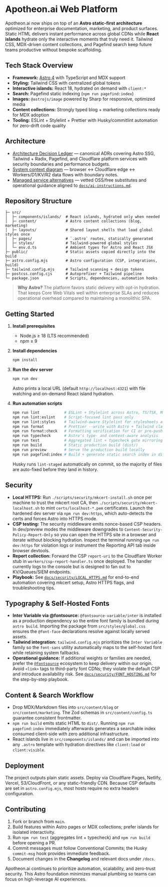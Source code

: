 # Apotheon.ai Web Platform

Apotheon.ai now ships on top of an **Astro static-first architecture** optimized for
enterprise documentation, marketing, and product surfaces. Static HTML delivers
instant performance across global CDNs while **React islands** hydrate only the
interactive moments that truly need it. Tailwind CSS, MDX-driven content
collections, and Pagefind search keep future teams productive without bespoke
scaffolding.

## Tech Stack Overview

- **Framework:** [Astro 4](https://astro.build/) with TypeScript and MDX support
- **Styling:** Tailwind CSS with centralized global tokens
- **Interactive islands:** React 18, hydrated on demand with `client:*`
- **Search:** Pagefind static indexing (`npm run pagefind:index`)
- **Images:** `@astrojs/image` powered by Sharp for responsive, optimized media
- **Content collections:** Strongly typed blog + marketing collections ready for
  MDX adoption
- **Tooling:** ESLint + Stylelint + Prettier with Husky/commitlint automation for
  zero-drift code quality

## Architecture

- [Architecture Decision Ledger](docs/architecture/DECISIONS.md) — canonical ADRs covering Astro SSG, Tailwind + Radix, Pagefind, and Cloudflare platform services with security boundaries and performance budgets.
- [System context diagram](docs/architecture/system-context.svg) — browser ↔ Cloudflare edge ↔ Workers/D1/KV/R2 data flows with boundary notes.
- [Managed service alternatives](docs/infra/ALTERNATIVES.md) — vetted OSS/free substitutes and operational guidance aligned to [`docs/ai-instructions.md`](docs/ai-instructions.md).

## Repository Structure

```
├─ src/
│  ├─ components/islands/  # React islands, hydrated only when needed
│  ├─ content/             # Astro content collections (blog, marketing)
│  ├─ layouts/             # Shared layout shells that load global styles once
│  ├─ pages/               # `.astro` routes, statically generated
│  ├─ styles/              # Tailwind-powered global styles
│  └─ env.d.ts             # Ambient types for Astro and React JSX
├─ public/                 # Static assets copied directly into the build
├─ astro.config.mjs        # Astro configuration (CSP, integrations, build)
├─ tailwind.config.mjs     # Tailwind scanning + design tokens
├─ postcss.config.cjs      # Autoprefixer + Tailwind pipeline
└─ package.json            # Scripts, dependencies, automation hooks
```

> **Why Astro?** The platform favors static delivery with opt-in hydration. That
> keeps Core Web Vitals well within enterprise SLAs and reduces operational
> overhead compared to maintaining a monolithic SPA.

## Getting Started

1. **Install prerequisites**

   - Node.js ≥ 18 (LTS recommended)
   - npm ≥ 9

2. **Install dependencies**

   ```bash
   npm install
   ```

3. **Run the dev server**

   ```bash
   npm run dev
   ```

   Astro prints a local URL (default `http://localhost:4321`) with file watching
   and on-demand React island hydration.

4. **Run automation scripts**

   ```bash
   npm run lint           # ESLint + Stylelint across Astro, TS/TSX, MDX, and CSS
   npm run lint:eslint    # Script-focused lint pass only
   npm run lint:styles    # Tailwind-aware Stylelint for stylesheets and <style> blocks
   npm run format         # Prettier --write with Astro + Tailwind class sorting
   npm run format:check   # Formatting verification for CI or pre-push checks
   npm run typecheck      # Astro's type- and content-aware analysis
   npm run test           # Aggregated lint + typecheck gate mirroring CI
   npm run build          # Static production build (dist/)
   npm run preview        # Serve the production build locally
   npm run pagefind:index # Build + generate static search index in dist/
   ```

   Husky runs `lint-staged` automatically on commit, so the majority of files are
   auto-fixed before they land in history.

## Security

- **Local HTTPS:** Run `./scripts/security/mkcert-install.sh` once per machine to
  trust the mkcert root CA, then `./scripts/security/mkcert-localhost.sh` to mint
  `certs/localhost-*.pem` certificates. Launch the hardened dev server via
  `npm run dev:https`, which auto-detects the certs and forces Astro into HTTPS
  mode.
- **CSP testing:** The security middleware emits nonce-based CSP headers. In
  dev/preview modes the middleware downgrades to `Content-Security-Policy-Report-Only`
  so you can open the HTTPS site in a browser and iterate without blocking
  hydration. Inspect the terminal running `npm run dev:https` for violation logs
  or instrument the Reporting API tab inside browser devtools.
- **Report collection:** Forward the CSP `report-uri` to the Cloudflare Worker
  stub in `workers/csp-report-handler.ts` once deployed. The handler currently
  logs to the console but is designed to fan out to KV/Queues/SIEM endpoints.
- **Playbook:** See [`docs/security/LOCAL_HTTPS.md`](docs/security/LOCAL_HTTPS.md)
  for end-to-end automation covering mkcert setup, Astro HTTPS flags, and
  troubleshooting tips.

## Typography & Self-Hosted Fonts

- **Inter Variable via @fontsource:** `@fontsource-variable/inter` is installed
  as a production dependency so the entire font family is bundled during `astro build`.
  Importing the package from `src/styles/global.css` ensures the `@font-face`
  declarations resolve against locally served assets.
- **Tailwind integration:** `tailwind.config.mjs` prioritizes the `Inter Variable`
  family so the `font-sans` utility automatically maps to the self-hosted font
  while retaining system fallbacks.
- **Operational guidance:** If additional weights or families are needed, prefer
  the [`@fontsource`](https://fontsource.org/) ecosystem to keep delivery within
  our origin. Avoid `<link>` tags to third-party font CDNs; they violate the
  default CSP and introduce availability risk. See
  [`docs/security/FONT_HOSTING.md`](docs/security/FONT_HOSTING.md) for the
  step-by-step playbook.

## Content & Search Workflow

- Drop MDX/Markdown files into `src/content/blog` or `src/content/marketing`. The
  Zod schemas in `src/content/config.ts` guarantee consistent frontmatter.
- `npm run build` emits static HTML to `dist/`. Running `npm run pagefind:index`
  immediately afterwards generates a searchable index consumed client-side with
  zero additional infrastructure.
- React islands live in `src/components/islands/` and can be imported into any
  `.astro` template with hydration directives like `client:load` or
  `client:visible`.

## Deployment

The project outputs plain static assets. Deploy via Cloudflare Pages, Netlify,
Vercel, S3/CloudFront, or any static-friendly CDN. Because CSP defaults are set
in `astro.config.mjs`, most hosts require no extra headers configuration.

## Contributing

1. Fork or branch from `main`.
2. Build features within Astro pages or MDX collections; prefer islands for
   isolated interactivity.
3. Run `npm run test` (aggregates lint + typecheck) and `npm run build` before
   opening a PR.
4. Commit messages must follow Conventional Commits; the Husky `commit-msg` hook
   provides immediate feedback.
5. Document changes in the **Changelog** and relevant docs under `/docs`.

Apotheon.ai continues to prioritize automation, scalability, and zero-trust
security. This Astro foundation minimizes manual plumbing so teams can focus on
high-leverage AI experiences.
